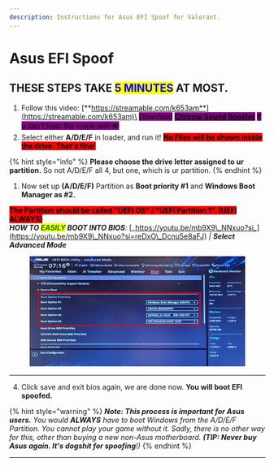 ```yaml
---
description: Instructions for Asus EFI Spoof for Valorant.
---
```


# Asus EFI Spoof

## THESE STEPS TAKE <mark style="color:blue;">5 MINUTES</mark> AT MOST.

1. Follow this video: [**https://streamable.com/k653am**](https://streamable.com/k653am)\
   <mark style="background-color:purple;">Download</mark> [<mark style="background-color:purple;">**Chrome Sound Booster**</mark>](https://chromewebstore.google.com/detail/volume-booster/ejkiikneibegknkgimmihdpcbcedgmpo) <mark style="background-color:purple;">if u can't hear the voice well 🔊</mark>&#x20;
2. Select either **A/D/E/F** in loader, and run it! <mark style="background-color:red;">**No Files will be shown inside the drive. That's fine!**</mark>

{% hint style="info" %}
**Please choose the drive letter assigned to ur partition.** So not A/D/E/F all 4, but one, which is ur partition.
{% endhint %}

1. Now set up **(A/D/E/F)** Partition as **Boot priority #1** and **Windows Boot Manager as #2.**

<mark style="background-color:red;">**The Partition should be called "UEFI OS" / "UEFI Partition 1". (UEFI ALWAYS)**</mark>\
_**HOW TO **<mark style="color:green;">**EASILY**</mark>** BOOT INTO BIOS**:_ [_https://youtu.be/mb9X9\_NNxuo?si_](https://youtu.be/mb9X9\_NNxuo?si=reDxO\_Dcnu5e8aFJ) _| **Select Advanced Mode**_

<figure><img src="../../../.gitbook/assets/Boot order.jpg" alt=""><figcaption></figcaption></figure>

***

4. Click save and exit bios again, we are done now. **You will boot EFI spoofed.**

{% hint style="warning" %}
_**Note: This process is important for Asus users.** You would **ALWAYS** have to boot Windows from the A/D/E/F Partition. You cannot play your game without it. Sadly, there is no other way for this, other than buying a new non-Asus motherboard. **(TIP: Never buy Asus again. It's dogshit for spoofing**!)_
{% endhint %}

***
